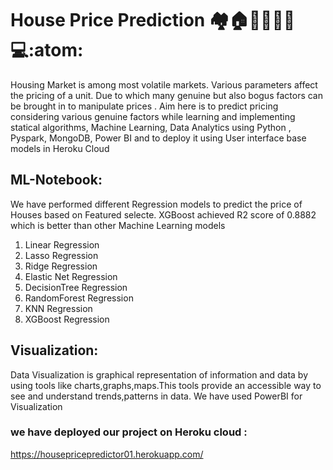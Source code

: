 # House Price Prediction :houses::house::technologist::man_technologist::computer::atom:

Housing Market is among most volatile markets. Various parameters affect the pricing of a unit. Due to which many genuine but also bogus factors can be brought in to manipulate prices . Aim here is to predict pricing considering various genuine factors while learning and implementing statical algorithms, Machine Learning, Data Analytics using Python , Pyspark, MongoDB, Power BI and to deploy it using User interface base models in Heroku Cloud

## ML-Notebook:
  We have performed different Regression models to predict the price of Houses based on Featured selecte. XGBoost achieved R2 score of 0.8882 which is better than other Machine Learning models
  1. Linear Regression
  2. Lasso Regression
  3. Ridge Regression
  4. Elastic Net Regression
  5. DecisionTree Regression
  6. RandomForest Regression
  7. KNN Regression
  8. XGBoost Regression
  
## Visualization:
  Data Visualization is graphical representation of information and data by using tools like charts,graphs,maps.This tools provide an accessible way to see and understand trends,patterns in data.
  We have used PowerBI for Visualization

### we have deployed our project on Heroku cloud : 
https://housepricepredictor01.herokuapp.com/
